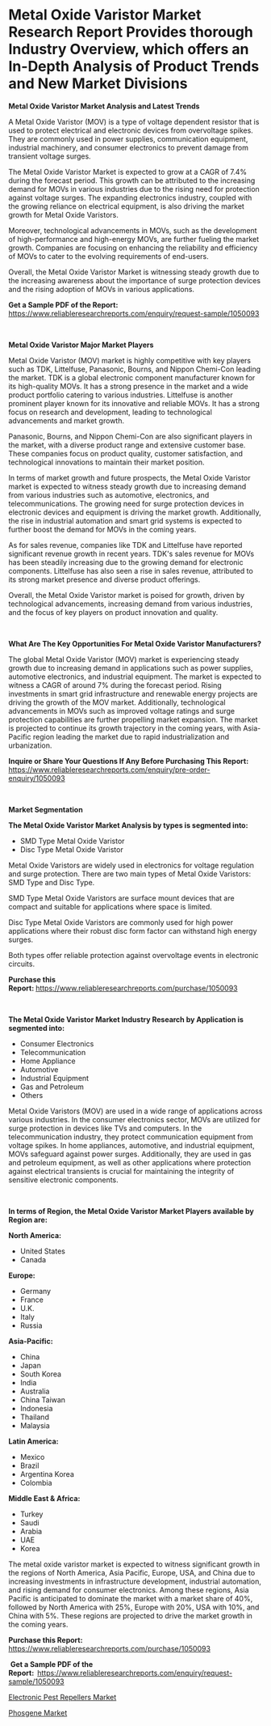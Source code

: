 <p><h1>Metal Oxide Varistor Market Research Report Provides thorough Industry Overview, which offers an In-Depth Analysis of Product Trends and New Market Divisions</h1></p><p><strong>Metal Oxide Varistor Market Analysis and Latest Trends</strong></p>
<p><p>A Metal Oxide Varistor (MOV) is a type of voltage dependent resistor that is used to protect electrical and electronic devices from overvoltage spikes. They are commonly used in power supplies, communication equipment, industrial machinery, and consumer electronics to prevent damage from transient voltage surges.</p><p>The Metal Oxide Varistor Market is expected to grow at a CAGR of 7.4% during the forecast period. This growth can be attributed to the increasing demand for MOVs in various industries due to the rising need for protection against voltage surges. The expanding electronics industry, coupled with the growing reliance on electrical equipment, is also driving the market growth for Metal Oxide Varistors.</p><p>Moreover, technological advancements in MOVs, such as the development of high-performance and high-energy MOVs, are further fueling the market growth. Companies are focusing on enhancing the reliability and efficiency of MOVs to cater to the evolving requirements of end-users.</p><p>Overall, the Metal Oxide Varistor Market is witnessing steady growth due to the increasing awareness about the importance of surge protection devices and the rising adoption of MOVs in various applications.</p></p>
<p><strong>Get a Sample PDF of the Report:&nbsp;</strong> <a href="https://www.reliableresearchreports.com/enquiry/request-sample/1050093">https://www.reliableresearchreports.com/enquiry/request-sample/1050093</a></p>
<p>&nbsp;</p>
<p><strong>Metal Oxide Varistor Major Market Players</strong></p>
<p><p>Metal Oxide Varistor (MOV) market is highly competitive with key players such as TDK, Littelfuse, Panasonic, Bourns, and Nippon Chemi-Con leading the market. TDK is a global electronic component manufacturer known for its high-quality MOVs. It has a strong presence in the market and a wide product portfolio catering to various industries. Littelfuse is another prominent player known for its innovative and reliable MOVs. It has a strong focus on research and development, leading to technological advancements and market growth.</p><p>Panasonic, Bourns, and Nippon Chemi-Con are also significant players in the market, with a diverse product range and extensive customer base. These companies focus on product quality, customer satisfaction, and technological innovations to maintain their market position.</p><p>In terms of market growth and future prospects, the Metal Oxide Varistor market is expected to witness steady growth due to increasing demand from various industries such as automotive, electronics, and telecommunications. The growing need for surge protection devices in electronic devices and equipment is driving the market growth. Additionally, the rise in industrial automation and smart grid systems is expected to further boost the demand for MOVs in the coming years.</p><p>As for sales revenue, companies like TDK and Littelfuse have reported significant revenue growth in recent years. TDK's sales revenue for MOVs has been steadily increasing due to the growing demand for electronic components. Littelfuse has also seen a rise in sales revenue, attributed to its strong market presence and diverse product offerings.</p><p>Overall, the Metal Oxide Varistor market is poised for growth, driven by technological advancements, increasing demand from various industries, and the focus of key players on product innovation and quality.</p></p>
<p>&nbsp;</p>
<p><strong>What Are The Key Opportunities For Metal Oxide Varistor Manufacturers?</strong></p>
<p><p>The global Metal Oxide Varistor (MOV) market is experiencing steady growth due to increasing demand in applications such as power supplies, automotive electronics, and industrial equipment. The market is expected to witness a CAGR of around 7% during the forecast period. Rising investments in smart grid infrastructure and renewable energy projects are driving the growth of the MOV market. Additionally, technological advancements in MOVs such as improved voltage ratings and surge protection capabilities are further propelling market expansion. The market is projected to continue its growth trajectory in the coming years, with Asia-Pacific region leading the market due to rapid industrialization and urbanization.</p></p>
<p><strong>Inquire or Share Your Questions If Any Before Purchasing This Report:</strong> <a href="https://www.reliableresearchreports.com/enquiry/pre-order-enquiry/1050093">https://www.reliableresearchreports.com/enquiry/pre-order-enquiry/1050093</a></p>
<p>&nbsp;</p>
<p><strong>Market Segmentation</strong></p>
<p><strong>The Metal Oxide Varistor Market Analysis by types is segmented into:</strong></p>
<p><ul><li>SMD Type Metal Oxide Varistor</li><li>Disc Type Metal Oxide Varistor</li></ul></p>
<p><p>Metal Oxide Varistors are widely used in electronics for voltage regulation and surge protection. There are two main types of Metal Oxide Varistors: SMD Type and Disc Type. </p><p>SMD Type Metal Oxide Varistors are surface mount devices that are compact and suitable for applications where space is limited. </p><p>Disc Type Metal Oxide Varistors are commonly used for high power applications where their robust disc form factor can withstand high energy surges. </p><p>Both types offer reliable protection against overvoltage events in electronic circuits.</p></p>
<p><strong>Purchase this Report:&nbsp;</strong><a href="https://www.reliableresearchreports.com/purchase/1050093">https://www.reliableresearchreports.com/purchase/1050093</a></p>
<p>&nbsp;</p>
<p><strong>The Metal Oxide Varistor Market Industry Research by Application is segmented into:</strong></p>
<p><ul><li>Consumer Electronics</li><li>Telecommunication</li><li>Home Appliance</li><li>Automotive</li><li>Industrial Equipment</li><li>Gas and Petroleum</li><li>Others</li></ul></p>
<p><p>Metal Oxide Varistors (MOV) are used in a wide range of applications across various industries. In the consumer electronics sector, MOVs are utilized for surge protection in devices like TVs and computers. In the telecommunication industry, they protect communication equipment from voltage spikes. In home appliances, automotive, and industrial equipment, MOVs safeguard against power surges. Additionally, they are used in gas and petroleum equipment, as well as other applications where protection against electrical transients is crucial for maintaining the integrity of sensitive electronic components.</p></p>
<p>&nbsp;</p>
<p><strong>In terms of Region, the Metal Oxide Varistor Market Players available by Region are:</strong></p>
<p>
    <p> <strong> North America: </strong>
        <ul>
            <li>United States</li>
            <li>Canada</li>
        </ul>
        </p> 
    <p> <strong> Europe: </strong>
        <ul>
            <li>Germany</li>
            <li>France</li>
            <li>U.K.</li>
            <li>Italy</li>
            <li>Russia</li>
        </ul>
        </p> 
    <p> <strong> Asia-Pacific: </strong>
        <ul>
            <li>China</li>
            <li>Japan</li>
            <li>South Korea</li>
            <li>India</li>
            <li>Australia</li>
            <li>China Taiwan</li>
            <li>Indonesia</li>
            <li>Thailand</li>
            <li>Malaysia</li>
        </ul>
        </p> 
    <p> <strong> Latin America: </strong>
        <ul>
            <li>Mexico</li>
            <li>Brazil</li>
            <li>Argentina Korea</li>
            <li>Colombia</li>
        </ul>
        </p> 
    <p> <strong> Middle East & Africa: </strong>
        <ul>
            <li>Turkey</li>
            <li>Saudi</li>
            <li>Arabia</li>
            <li>UAE</li>
            <li>Korea</li>
        </ul>
    </p>
    </p>
<p><p>The metal oxide varistor market is expected to witness significant growth in the regions of North America, Asia Pacific, Europe, USA, and China due to increasing investments in infrastructure development, industrial automation, and rising demand for consumer electronics. Among these regions, Asia Pacific is anticipated to dominate the market with a market share of 40%, followed by North America with 25%, Europe with 20%, USA with 10%, and China with 5%. These regions are projected to drive the market growth in the coming years.</p></p>
<p><strong>Purchase this Report: </strong><a href="https://www.reliableresearchreports.com/purchase/1050093">https://www.reliableresearchreports.com/purchase/1050093</a></p>
<p>&nbsp;<strong>Get a Sample PDF of the Report:&nbsp;&nbsp;</strong><a href="https://www.reliableresearchreports.com/enquiry/request-sample/1050093">https://www.reliableresearchreports.com/enquiry/request-sample/1050093</a></p>
<p><strong></strong></p>
<p><p><a href="https://medium.com/@peterm12562/electronic-pest-repellers-market-size-cagr-trends-2024-2030-fcdb823081c3">Electronic Pest Repellers Market</a></p><p><a href="https://fearless-okapi-6c8.notion.site/Phosgene-Market-Research-Report-Unlocks-Analysis-on-the-Market-Financial-Status-Market-Size-and-Ma-5354d2ab7f0c47cb8760a46a43d67e0e">Phosgene Market</a></p></p>